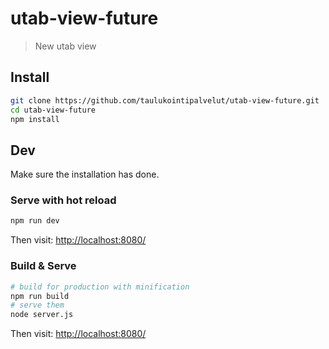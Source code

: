 # utab-view-future

> New utab view

## Install

```sh
git clone https://github.com/taulukointipalvelut/utab-view-future.git
cd utab-view-future
npm install
```

## Dev

Make sure the installation has done.

### Serve with hot reload

```sh
npm run dev
```

Then visit: [http://localhost:8080/](http://localhost:8080/)

### Build & Serve

```sh
# build for production with minification
npm run build
# serve them
node server.js
```

Then visit: [http://localhost:8080/](http://localhost:8080/)
